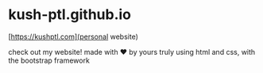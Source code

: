 # kush-ptl.github.io

[https://kushptl.com](personal website)

check out my website! made with ❤ by yours truly using html and css, with the bootstrap framework
